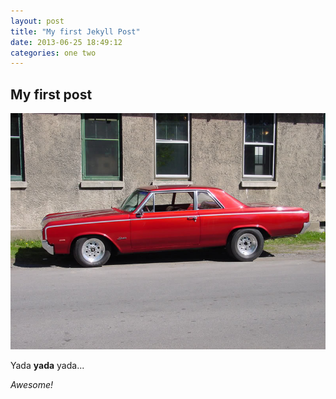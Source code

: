 ```yaml
---
layout: post
title: "My first Jekyll Post"
date: 2013-06-25 18:49:12
categories: one two
---
```


## My first post

![My Hybrid.](/images/64-1.jpg)

Yada **yada** yada...

_Awesome!_